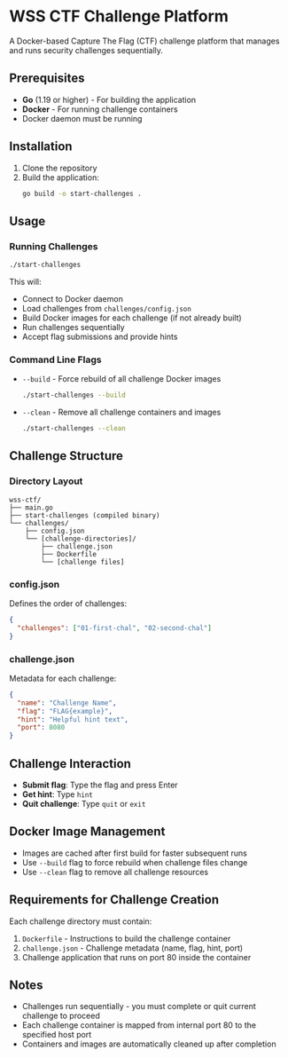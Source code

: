 # WSS CTF Challenge Platform

A Docker-based Capture The Flag (CTF) challenge platform that manages and runs security challenges sequentially.

## Prerequisites

- **Go** (1.19 or higher) - For building the application
- **Docker** - For running challenge containers
- Docker daemon must be running

## Installation

1. Clone the repository
2. Build the application:
   ```bash
   go build -o start-challenges .
   ```

## Usage

### Running Challenges
```bash
./start-challenges
```
This will:
- Connect to Docker daemon
- Load challenges from `challenges/config.json`
- Build Docker images for each challenge (if not already built)
- Run challenges sequentially
- Accept flag submissions and provide hints

### Command Line Flags

- `--build` - Force rebuild of all challenge Docker images
  ```bash
  ./start-challenges --build
  ```

- `--clean` - Remove all challenge containers and images
  ```bash
  ./start-challenges --clean
  ```

## Challenge Structure

### Directory Layout
```
wss-ctf/
├── main.go
├── start-challenges (compiled binary)
└── challenges/
    ├── config.json
    └── [challenge-directories]/
        ├── challenge.json
        ├── Dockerfile
        └── [challenge files]
```

### config.json
Defines the order of challenges:
```json
{
  "challenges": ["01-first-chal", "02-second-chal"]
}
```

### challenge.json
Metadata for each challenge:
```json
{
  "name": "Challenge Name",
  "flag": "FLAG{example}",
  "hint": "Helpful hint text",
  "port": 8080
}
```

## Challenge Interaction

- **Submit flag**: Type the flag and press Enter
- **Get hint**: Type `hint`
- **Quit challenge**: Type `quit` or `exit`

## Docker Image Management

- Images are cached after first build for faster subsequent runs
- Use `--build` flag to force rebuild when challenge files change
- Use `--clean` flag to remove all challenge resources

## Requirements for Challenge Creation

Each challenge directory must contain:
1. `Dockerfile` - Instructions to build the challenge container
2. `challenge.json` - Challenge metadata (name, flag, hint, port)
3. Challenge application that runs on port 80 inside the container

## Notes

- Challenges run sequentially - you must complete or quit current challenge to proceed
- Each challenge container is mapped from internal port 80 to the specified host port
- Containers and images are automatically cleaned up after completion